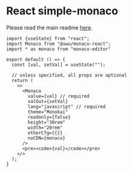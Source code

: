 # React simple-monaco

Please read the main readme [here](https://github.com/uwu/simple-monaco).

```tsx
import {useState} from "react";
import Monaco from "@uwu/monaco-react";
import * as monaco from "monaco-editor"

export default () => {
  const [val, setVal] = useState("");

  // unless specified, all props are optional
  return (
    <>
      <Monaco
        value={val} // required
        valOut={setVal}
        lang="javascript" // required
        theme="Monokai"
        readonly={false}
        height="30rem"
        width="20rem"
        otherCfg={{}}
        noCDN={monaco}
      />
      <pre><code>{val}</code></pre>
    </>
  );
}
```